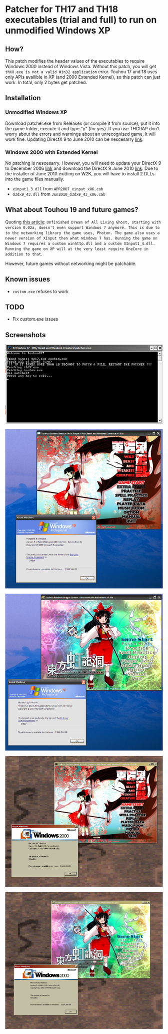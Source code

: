 # Patcher for TH17 and TH18 executables (trial and full) to run on unmodified Windows XP

## How?
This patch modifies the header values of the executables to require Windows 2000 instead of Windows Vista. Without this patch, you will get `thXX.exe is not a valid Win32 application` error. Touhou 17 and 18 uses only APIs availible in XP (and 2000 Extended Kernel), so this patch can just work. In total, only 2 bytes get patched.

## Installation

### Unmodified Windows XP
Download patcher.exe from Releases (or compile it from source), put it into the game folder, execute it and type "y" (for yes). If you use THCRAP don't worry about the errors and warnings about an unrecognized game, it will work fine. Updating DirectX 9 to June 2010 can be nescesarry [link](https://dl.bobpony.com/software/dx/directx_Jun2010_redist.zip).

### Windows 2000 with Extended Kernel
No patching is nescesarry. However, you will need to update your DirectX 9 to December 2006 [link](https://dl.bobpony.com/software/dx/DX9/directx_dec2006_redist.exe) and download the DirectX 9 June 2010 [link](https://dl.bobpony.com/software/dx/directx_Jun2010_redist.zip). Due to the installer of June 2010 exitting on W2K, you will have to install 2 DLLs into the game files manually.
- `xinput1_3.dll` from `APR2007_xinput_x86.cab`
- `d3dx9_43.dll` from `Jun2010_d3dx9_43_x86.cab`

## What about Touhou 19 and future games?
Quoting [this article](https://www.thpatch.net/wiki/How_to_patch_a_new_Touhou_game_in_a_couple_of_hours#Tangentially_related:_Will_ZUN_finally_drop_Windows_XP_support_this_time?):
`Unfinished Dream of All Living Ghost, starting with version 0.02a, doesn't even support Windows 7 anymore. This is due to to the networking library the game uses, Photon. The game also uses a newer version of XInput then what Windows 7 has. Running the game on Windows 7 requires a custom winhttp.dll and a custom XInput1_4.dll. Running the game on XP will at the very least require OneCore in addition to that`.

However, future games without networking might be patchable.

## Known issues
- `custom.exe` refuses to work

## TODO
- Fix custom.exe issues

## Screenshots
![Patcher running on Windows XP](assets/patcher.png)

![th17 on Windows XP](assets/th17.png)

![th18 on Windows XP](assets/th18.png)

![th17 on Windows 2000](assets/th17_w2k.png)

![th18 on Windows 2000](assets/th18_w2k.png)